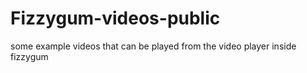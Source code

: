 # Fizzygum-videos-public
 some example videos that can be played from the video player inside fizzygum
